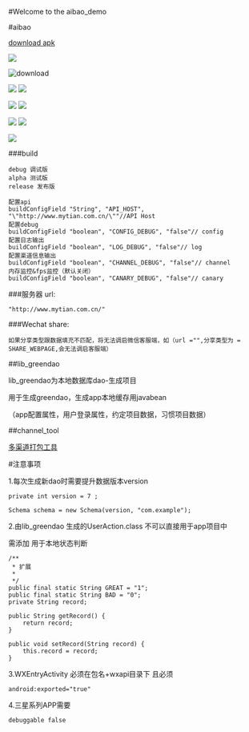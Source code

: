 #Welcome to the aibao_demo


        
#aibao

[download  apk](http://fir.im/5xv5)

<a href="https://play.google.com/store/apps/details?id=com.mytian.lb">
    <img src="https://raw.github.com/jpardogo/ListBuddies/master/art/google_play%20badge.png"/>
 </a>

![download](https://github.com/tengbinlive/aibao_demo/blob/master/image/download.png)


![](https://github.com/tengbinlive/aibao_demo/blob/master/image/demo.gif)                       ![](https://github.com/tengbinlive/aibao_demo/blob/master/image/demo2.gif)

![](https://github.com/tengbinlive/aibao_demo/blob/master/image/demo3.gif)                      ![](https://github.com/tengbinlive/aibao_demo/blob/master/image/demo4.gif)

![](https://github.com/tengbinlive/aibao_demo/blob/master/image/demo5.gif)                      ![](https://github.com/tengbinlive/aibao_demo/blob/master/image/demo6.gif)

![](https://github.com/tengbinlive/aibao_demo/blob/master/image/demo7.gif)


###build

    debug 调试版
    alpha 测试版
    release 发布版
    
    配置api
    buildConfigField "String", "API_HOST", "\"http://www.mytian.com.cn/\""//API Host 
    配置debug
    buildConfigField "boolean", "CONFIG_DEBUG", "false"// config
    配置日志输出
    buildConfigField "boolean", "LOG_DEBUG", "false"// log
    配置渠道信息输出
    buildConfigField "boolean", "CHANNEL_DEBUG", "false"// channel
    内存监控&fps监控（默认关闭）
    buildConfigField "boolean", "CANARY_DEBUG", "false"// canary


###服务器 url:

    "http://www.mytian.com.cn/"
    
###Wechat share:

    如果分享类型跟数据填充不匹配，将无法调启微信客服端，如（url ="",分享类型为 = SHARE_WEBPAGE,会无法调启客服端）


##lib_greendao

lib_greendao为本地数据库dao-生成项目

用于生成greendao，生成app本地缓存用javabean 

（app配置属性，用户登录属性，约定项目数据，习惯项目数据）

##channel_tool

[多渠道打包工具](https://github.com/tengbinlive/aibao_demo/blob/master/channel_tool/README.md)



#注意事项

1.每次生成新dao时需要提升数据版本version

    private int version = 7 ;

    Schema schema = new Schema(version, "com.example");

2.由lib_greendao 生成的UserAction.class 不可以直接用于app项目中 

需添加 用于本地状态判断

    /**
     * 扩展
     *
     */
    public final static String GREAT = "1";
    public final static String BAD = "0";
    private String record;

    public String getRecord() {
        return record;
    }

    public void setRecord(String record) {
        this.record = record;
    }

    
3.WXEntryActivity 必须在包名+wxapi目录下 且必须

    android:exported="true"
    
4.三星系列APP需要

    debuggable false

 
